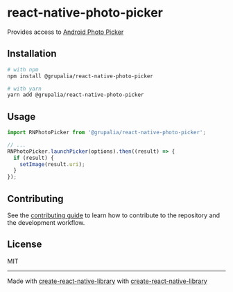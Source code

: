 # react-native-photo-picker

Provides access to [Android Photo Picker](https://developer.android.com/training/data-storage/shared/photopicker)

## Installation

```sh
# with npm
npm install @grupalia/react-native-photo-picker

# with yarn
yarn add @grupalia/react-native-photo-picker
```

## Usage


```ts
import RNPhotoPicker from '@grupalia/react-native-photo-picker';

// ...
RNPhotoPicker.launchPicker(options).then((result) => {
  if (result) {
    setImage(result.uri);
  }
});
```


## Contributing

See the [contributing guide](CONTRIBUTING.md) to learn how to contribute to the repository and the development workflow.

## License

MIT

---

Made with [create-react-native-library](https://github.com/callstack/react-native-builder-bob) with [create-react-native-library](https://github.com/callstack/react-native-builder-bob)
